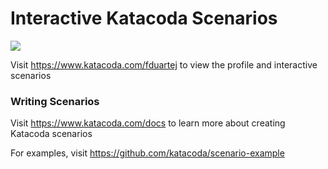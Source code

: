 # Interactive Katacoda Scenarios

[![](http://shields.katacoda.com/katacoda/fduartej/count.svg)](https://www.katacoda.com/fduartej "Get your profile on Katacoda.com")

Visit https://www.katacoda.com/fduartej to view the profile and interactive scenarios

### Writing Scenarios
Visit https://www.katacoda.com/docs to learn more about creating Katacoda scenarios

For examples, visit https://github.com/katacoda/scenario-example
